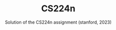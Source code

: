 <div align="center">
  <h1>CS224n</h1>
</div>
<div align="center">
 Solution of the CS224n assignment (stanford, 2023)
</div>
